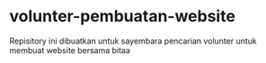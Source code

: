 # volunter-pembuatan-website
Repisitory ini dibuatkan untuk sayembara pencarian volunter untuk membuat website bersama bitaa
